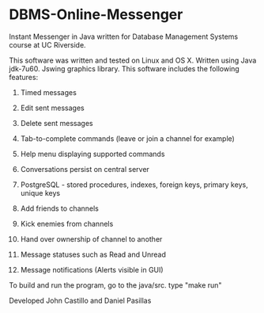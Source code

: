 DBMS-Online-Messenger
====================

Instant Messenger in Java written for Database Management Systems course at UC Riverside.

This software was written and tested on Linux and OS X. Written using Java jdk-7u60. Jswing graphics library. This software includes the following features:

1. Timed messages

2. Edit sent messages

3. Delete sent messages

4. Tab-to-complete commands (leave or join a channel for example)

5. Help menu displaying supported commands

6. Conversations persist on central server

7. PostgreSQL - stored procedures, indexes, foreign keys, primary keys, unique keys

8. Add friends to channels

9. Kick enemies from channels

10. Hand over ownership of channel to another

11. Message statuses such as Read and Unread

12. Message notifications (Alerts visible in GUI)


To build and run the program, go to the java/src. type "make run"

Developed John Castillo and Daniel Pasillas
